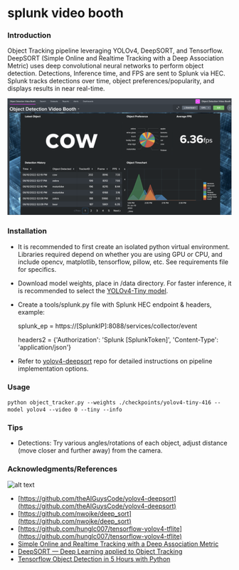 # splunk video booth

### Introduction
Object Tracking pipeline leveraging YOLOv4, DeepSORT, and Tensorflow.  DeepSORT (Simple Online and Realtime Tracking 
with a Deep Association Metric) uses deep convolutional neural networks to perform object detection.  Detections,
Inference time, and FPS are sent to Splunk via HEC.  Splunk tracks detections over time, object preferences/popularity,
and displays results in near real-time.

![alt text](https://github.com/cramerry/VideoBooth/blob/main/Screen%20Shot%202022-06-10%20at%202.45.32%20PM.png?raw=true)
### Installation
  * It is recommended to first create an isolated python virtual environment.  Libraries required depend on whether you 
    are using GPU or CPU, and include opencv, matplotlib, tensorflow, pillow, etc.  See requirements file for specifics.
  * Download model weights, place in /data directory.  For faster inference, it is recommended to select the
    [YOLOv4-Tiny model](https://github.com/AlexeyAB/darknet/releases/download/darknet_yolo_v4_pre/yolov4-tiny.weights).
  * Create a tools/splunk.py file with Splunk HEC endpoint & headers, example:
    
    splunk_ep = https://[SplunkIP]:8088/services/collector/event
    
    headers2 = {'Authorization': 'Splunk [SplunkToken]', 'Content-Type': 'application/json'}
  * Refer to [yolov4-deepsort](https://github.com/theAIGuysCode/yolov4-deepsort) repo for detailed instructions on
    pipeline implementation options.

### Usage
```
python object_tracker.py --weights ./checkpoints/yolov4-tiny-416 --model yolov4 --video 0 --tiny --info
```

### Tips
  * Detections:  Try various angles/rotations of each object, adjust distance (move closer and further away) from the 
    camera.


### Acknowledgments/References
![alt text](https://miro.medium.com/max/1400/0*-S2EkuGhkP9tp9It.JPG)
  * [https://github.com/theAIGuysCode/yolov4-deepsort](https://github.com/theAIGuysCode/yolov4-deepsort)
  * [https://github.com/nwojke/deep_sort](https://github.com/nwojke/deep_sort)
  * [https://github.com/hunglc007/tensorflow-yolov4-tflite](https://github.com/hunglc007/tensorflow-yolov4-tflite)
  * [Simple Online and Realtime Tracking with a Deep Association Metric](https://arxiv.org/abs/1703.07402)
  * [DeepSORT — Deep Learning applied to Object Tracking](https://medium.com/augmented-startups/deepsort-deep-learning-applied-to-object-tracking-924f59f99104)
  * [Tensorflow Object Detection in 5 Hours with Python](https://www.youtube.com/watch?v=yqkISICHH-U)
